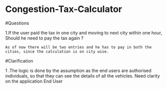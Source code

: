 # Congestion-Tax-Calculator

#Questions

1.If the user paid the tax in one city and moving to next city within one hour, Should he need to pay the tax again ?
	
	As of now there will be two entries and he has to pay in both the cities, since the calculation is on city wise.





#Clarification

1 .The logic is done by the assumption as the end users are authorised individuals, so that they can see the details of all the vehicles.
   Need clarity on the application End User 




